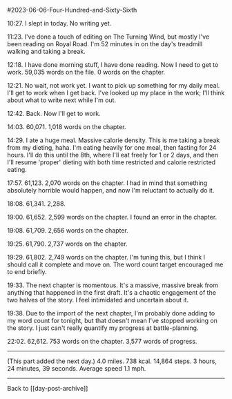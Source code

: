 #2023-06-06-Four-Hundred-and-Sixty-Sixth

10:27.  I slept in today.  No writing yet.

11:23.  I've done a touch of editing on The Turning Wind, but mostly I've been reading on Royal Road.  I'm 52 minutes in on the day's treadmill walking and taking a break.

12:18.  I have done morning stuff, I have done reading.  Now I need to get to work.  59,035 words on the file.  0 words on the chapter.

12:21.  No wait, not work yet.  I want to pick up something for my daily meal.  I'll get to work when I get back.  I've looked up my place in the work; I'll think about what to write next while I'm out.

12:42.  Back.  Now I'll get to work.

14:03.  60,071.  1,018 words on the chapter.

14:29.  I ate a huge meal.  Massive calorie density.  This is me taking a break from my dieting, haha.  I'm eating heavily for one meal, then fasting for 24 hours.  I'll do this until the 8th, where I'll eat freely for 1 or 2 days, and then I'll resume 'proper' dieting with both time restricted and calorie restricted eating.

17:57.  61,123.  2,070 words on the chapter.  I had in mind that something absolutely horrible would happen, and now I'm reluctant to actually do it.

18:08.  61,341.  2,288.

19:00.  61,652.  2,599 words on the chapter.  I found an error in the chapter.

19:08.  61,709.  2,656 words on the chapter.

19:25.  61,790.  2,737 words on the chapter.

19:29.  61,802.  2,749 words on the chapter.  I'm tuning this, but I think I should call it complete and move on.  The word count target encouraged me to end briefly.

19:33.  The next chapter is momentous.  It's a massive, massive break from anything that happened in the first draft.  It's a chaotic engagement of the two halves of the story.  I feel intimidated and uncertain about it.

19:38.  Due to the import of the next chapter, I'm probably done adding to my word count for tonight, but that doesn't mean I've stopped working on the story.  I just can't really quantify my progress at battle-planning.

22:02.  62,612.  753 words on the chapter.  3,577 words of progress.

---
(This part added the next day.)  4.0 miles.  738 kcal.  14,864 steps.  3 hours, 24 minutes, 39 seconds.  Average speed 1.1 mph.

---
Back to [[day-post-archive]]